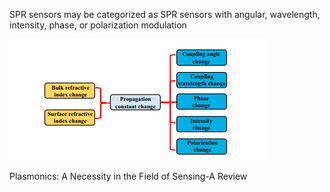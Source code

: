 SPR sensors may be categorized as SPR sensors with angular, wavelength, intensity, phase, or polarization modulation

![6ffa7bd1505b22966fd377f1760649b0.png](../../../../_resources/6ffa7bd1505b22966fd377f1760649b0.png)

Plasmonics: A Necessity in the Field of Sensing-A
Review